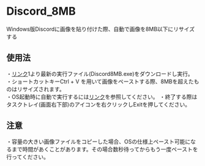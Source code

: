 # Discord_8MB
Windows版Discordに画像を貼り付けた際、自動で画像を8MB以下にリサイズする
## 使用法
・[リンク](https://github.com/skuralll/Discord_8MB/releases)1より最新の実行ファイル(Discord8MB.exe)をダウンロードし実行。  
・ショートカットキーCtrl + V を用いて画像をペーストする際、8MBを超えたものはリサイズされます。  
・OS起動時に自動で実行するには[リンク](https://support.microsoft.com/ja-jp/windows/windows-10-%E3%81%AE%E8%B5%B7%E5%8B%95%E6%99%82%E3%81%AB%E8%87%AA%E5%8B%95%E7%9A%84%E3%81%AB%E5%AE%9F%E8%A1%8C%E3%81%99%E3%82%8B%E3%82%A2%E3%83%97%E3%83%AA%E3%82%92%E8%BF%BD%E5%8A%A0%E3%81%99%E3%82%8B-150da165-dcd9-7230-517b-cf3c295d89dd)を参照してください。
・終了する際はタスクトレイ(画面右下部)のアイコンを右クリックしExitを押してください。
## 注意
・容量の大きい画像ファイルをコピーした場合、OSの仕様上ペースト可能になるまで時間があくことがあります。その場合数秒待ってからもう一度ペーストを行ってください。
